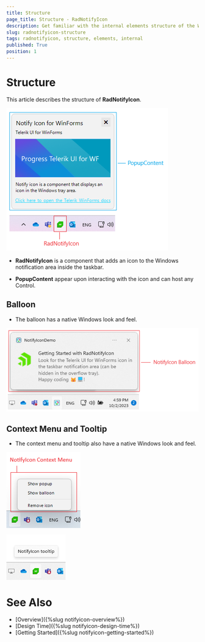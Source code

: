 ```yaml
---
title: Structure
page_title: Structure - RadNotifyIcon
description: Get familiar with the internal elements structure of the WinForms RadNotifyIcon.  
slug: radnotifyicon-structure
tags: radnotifyicon, structure, elements, internal
published: True
position: 1
---
```


# Structure

This article describes the structure of **RadNotifyIcon**.

![RadNotifyIcon](images/radnotifyicon-structure001.png)

* **RadNotifyIcon** is a component that adds an icon to the Windows notification area inside the taskbar.

* **PopupContent** appear upon interacting with the icon and can host any Control.

## Balloon

* The balloon has a native Windows look and feel.

![RadNotifyIcon](images/radnotifyicon-structure002.png)

## Context Menu and Tooltip

* The context menu and tooltip also have a native Windows look and feel.

![RadNotifyIcon's Context Menu](images/radnotifyicon-structure003.png)

![RadNotifyIcon's Tooltip](images/radnotifyicon-structure004.png)
 
##

# See Also

* [Overview]({%slug notifyicon-overview%})	
* [Design Time]({%slug notifyicon-design-time%})	
* [Getting Started]({%slug notifyicon-getting-started%})	

